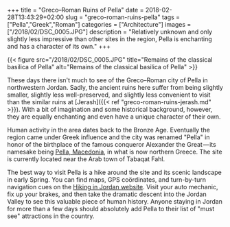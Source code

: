 +++
title = "Greco–Roman Ruins of Pella"
date = 2018-02-28T13:43:29+02:00
slug = "greco-roman-ruins-pella"
tags = ["Pella","Greek","Roman"]
categories = ["Architecture"]
images = ["/2018/02/DSC_0005.JPG"]
description = "Relatively unknown and only slightly less impressive than other sites in the region, Pella is enchanting and has a character of its own."
+++

{{< figure src="/2018/02/DSC_0005.JPG" title="Remains of the classical basilica of Pella" alt="Remains of the classical basilica of Pella" >}}

These days there isn't much to see of the Greco–Roman city of Pella in northwestern Jordan. Sadly, the ancient ruins here suffer from being slightly smaller, slightly less well-preserved, and slightly less convenient to visit than the similar ruins at [Jerash]({{< ref "greco-roman-ruins-jerash.md" >}}). With a bit of imagination and some historical background, however, they are equally enchanting and even have a unique character of their own.

<!--more-->

Human activity in the area dates back to the Bronze Age. Eventually the region came under Greek influence and the city was renamed "Pella" in honor of the birthplace of the famous conqueror Alexander the Great — its namesake being [Pella, Macedonia](https://en.wikipedia.org/wiki/Pella), in what is now northern Greece. The site is currently located near the Arab town of Tabaqat Fahl.

The best way to visit Pella is a hike around the site and its scenic landscape in early Spring. You can find maps, GPS coördinates, and turn-by-turn navigation cues on the [Hiking in Jordan website](https://hiking-in-jordan.com/index.php/hiking-trails/10-hiking-trails-in-jordan/northern-jordan/9-pella-mountain-trail-hiking-in-jordan). Visit your auto mechanic, fix up your brakes, and then take the dramatic descent into the Jordan Valley to see this valuable piece of human history. Anyone staying in Jordan for more than a few days should absolutely add Pella to their list of "must see" attractions in the country.
